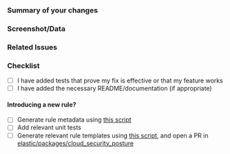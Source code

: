 ### Summary of your changes
<!--
Please provide a detailed description of the changes introduced by this Pull Request.
Provide a description of the main changes, as well as any additional information the code reviewer should be aware of before beginning the review process.
-->

### Screenshot/Data
<!--
If this PR adds a new feature, please add an example screenshot or data (findings json for example).
-->


### Related Issues
<!--
- Related: https://github.com/elastic/security-team/issues/
- Fixes: https://github.com/elastic/security-team/issues/
-->

### Checklist
- [ ] I have added tests that prove my fix is effective or that my feature works
- [ ] I have added the necessary README/documentation (if appropriate)

#### Introducing a new rule?

- [ ] Generate rule metadata using [this script](https://github.com/elastic/cloudbeat/tree/main/security-policies/dev#generate-rules-metadata)
- [ ] Add relevant unit tests
- [ ] Generate relevant rule templates using [this script](https://github.com/elastic/cloudbeat/tree/main/security-policies/dev#generate-rule-templates), and open a PR in [elastic/packages/cloud_security_posture](https://github.com/elastic/integrations/tree/main/packages/cloud_security_posture)
